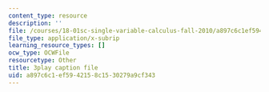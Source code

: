 ```yaml
---
content_type: resource
description: ''
file: /courses/18-01sc-single-variable-calculus-fall-2010/a897c6c1ef5942158c1530279a9cf343_aeXp1zC6Hls.srt
file_type: application/x-subrip
learning_resource_types: []
ocw_type: OCWFile
resourcetype: Other
title: 3play caption file
uid: a897c6c1-ef59-4215-8c15-30279a9cf343
---
```

